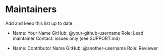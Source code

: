 # Maintainers

Add and keep this list up to date.

- Name: Your Name
  GitHub: @your-github-username
  Role: Lead maintainer
  Contact: issues only (see SUPPORT.md)

- Name: Contributor Name
  GitHub: @another-username
  Role: Reviewer
